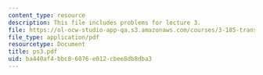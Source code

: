 ```yaml
---
content_type: resource
description: This file includes problems for lecture 3.
file: https://ol-ocw-studio-app-qa.s3.amazonaws.com/courses/3-185-transport-phenomena-in-materials-engineering-fall-2003/ba440af4bbc86076e012cbee8db8dba3_ps3.pdf
file_type: application/pdf
resourcetype: Document
title: ps3.pdf
uid: ba440af4-bbc8-6076-e012-cbee8db8dba3
---
```

